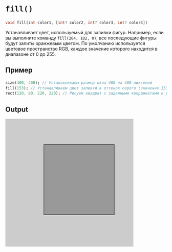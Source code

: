 # `fill()`

```dart
void fill(int color1, [int? color2, int? color3, int? color4])
```

Устанавливает цвет, используемый для заливки фигур. Например, если вы выполните команду `fill(204, 102, 0)`, все последующие фигуры будут залиты оранжевым цветом. По умолчанию используется цветовое пространство RGB, каждое значение которого находится в диапазоне от 0 до 255.

## Пример

```dart
size(400, 400); // Устанавливаем размер окна 400 на 400 пикселей
fill(153); // Устанавливаем цвет заливки в оттенок серого (значение 153)
rect(120, 80, 220, 220); // Рисуем квадрат с заданными координатами и размерами
```

## Output

<img src="./_images/fill_1.png" width="400" height="400" />
